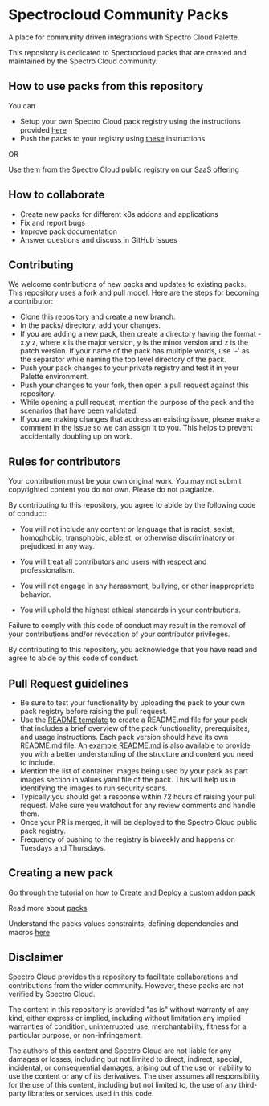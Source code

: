 # Spectrocloud Community Packs
A place for community driven integrations with Spectro Cloud Palette.

This repository is dedicated to Spectrocloud packs that are created and maintained by the Spectro Cloud community.

## How to use packs from this repository
You can
* Setup your own Spectro Cloud pack registry using the instructions provided [here](https://docs.spectrocloud.com/registries-and-packs/adding-a-custom-registry)
* Push the packs to your registry using [these](https://docs.spectrocloud.com/registries-and-packs/spectro-cli-reference) instructions

OR

Use them from the Spectro Cloud public registry on our [SaaS offering](https://www.spectrocloud.com)

## How to collaborate

  *  Create new packs for different k8s addons and applications
  *  Fix and report bugs
  *  Improve pack documentation
  *  Answer questions and discuss in GitHub issues

## Contributing
We welcome contributions of new packs and updates to existing packs. This repository uses a fork and pull model. Here are the steps for becoming a contributor:

  * Clone this repository and create a new branch.
  * In the packs/ directory, add your changes.
  *  If you are adding a new pack, then create a directory having the format <name of the pack>-x.y.z, where x is the major version, y is the minor version and z is the patch version. If your name of the pack has multiple words, use ‘-’ as the separator while naming the top level directory of the pack.
  * Push your pack changes to your private registry and test it in your Palette environment.
  * Push your changes to your fork, then open a pull request against this repository.
  * While opening a pull request, mention the purpose of the pack and the scenarios that have been validated.
  * If you are making changes that address an existing issue, please make a comment in the issue so we can assign it to you. This helps to prevent accidentally doubling up on work.

## Rules for contributors
Your contribution must be your own original work. You may not submit copyrighted content you do not own. Please do not plagiarize.

By contributing to this repository, you agree to abide by the following code of conduct:

* You will not include any content or language that is racist, sexist, homophobic, transphobic, ableist, or otherwise discriminatory or prejudiced in any way.

* You will treat all contributors and users with respect and professionalism.

* You will not engage in any harassment, bullying, or other inappropriate behavior.

* You will uphold the highest ethical standards in your contributions.

Failure to comply with this code of conduct may result in the removal of your contributions and/or revocation of your contributor privileges.

By contributing to this repository, you acknowledge that you have read and agree to abide by this code of conduct.

## Pull Request guidelines
* Be sure to test your functionality by uploading the pack to your own pack registry before raising the pull request.
* Use the [README template](templates/README-template.md) to create a README.md file for your pack that includes a brief overview of the pack functionality, prerequisites, and usage instructions. Each pack version should have its own README.md file. An [example README.md](templates/README-example.md) is also available to provide you with a better understanding of the structure and content you need to include.
* Mention the list of container images being used by your pack as part images section in values.yaml file of the pack. This will help us in identifying the images to run security scans.
* Typically you should get a response within 72 hours of raising your pull request. Make sure you watchout for any review comments and handle them.
* Once your PR is merged, it will be deployed to the Spectro Cloud public pack registry.
* Frequency of pushing to the registry is biweekly and happens on Tuesdays and Thursdays.

## Creating a new pack
Go through the tutorial on how to [Create and Deploy a custom addon pack ](https://docs.spectrocloud.com/registries-and-packs/deploy-pack)

Read more about [packs](https://docs.spectrocloud.com/registries-and-packs)

Understand the packs values constraints, defining dependencies and macros [here](https://docs.spectrocloud.com/registries-and-packs/pack-constraints)

## Disclaimer
Spectro Cloud provides this repository to facilitate collaborations and contributions from the wider community.  However, these packs are not verified by Spectro Cloud.

The content in this repository is provided "as is" without warranty of any kind, either express or implied, including without limitation any implied warranties of condition, uninterrupted use, merchantability, fitness for a particular purpose, or non-infringement.

The authors of this content and Spectro Cloud are not liable for any damages or losses, including but not limited to direct, indirect, special, incidental, or consequential damages, arising out of the use or inability to use the content or any of its derivatives. 
The user assumes all responsibility for the use of this content, including but not limited to, the use of any third-party libraries or services used in this code.

